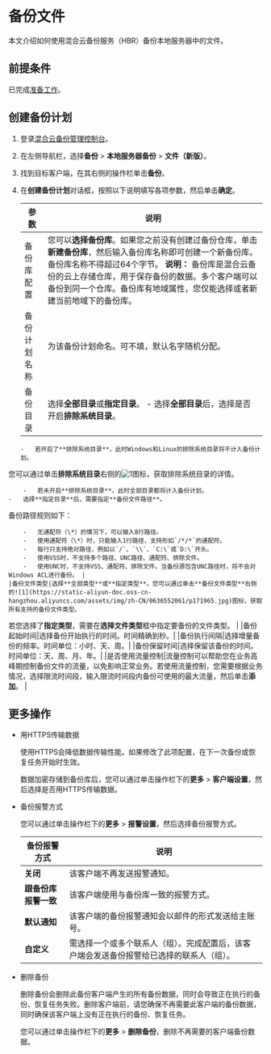 # 备份文件

本文介绍如何使用混合云备份服务（HBR）备份本地服务器中的文件。

## 前提条件

已完成[准备工作](/cn.zh-CN/本地备份教程/文件备份（新版）/准备工作.md)。

## 创建备份计划

1.  登录[混合云备份管理控制台](https://hbr.console.aliyun.com)。

2.  在左侧导航栏，选择**备份** \> **本地服务器备份** \> **文件（新版）**。

3.  找到目标客户端，在其右侧的操作栏单击**备份**。

4.  在**创建备份计划**对话框，按照以下说明填写各项参数，然后单击**确定**。

    |参数|说明|
    |--|--|
    |备份库配置|您可以**选择备份库**。如果您之前没有创建过备份仓库，单击**新建备份库**，然后输入备份库名称即可创建一个新备份库。备份库名称不得超过64个字节。 **说明：** 备份库是混合云备份的云上存储仓库，用于保存备份的数据。多个客户端可以备份到同一个仓库。备份库有地域属性，您仅能选择或者新建当前地域下的备份库。 |
    |备份计划名称|为该备份计划命名。可不填，默认名字随机分配。|
    |备份目录|选择**全部目录**或**指定目录**。    -   选择**全部目录**后，选择是否开启**排除系统目录**。
        -   若开启了**排除系统目录**，此时Windows和Linux的排除系统目录将不计入备份计划。

您可以通过单击**排除系统目录**右侧的![1](https://static-aliyun-doc.oss-cn-hangzhou.aliyuncs.com/assets/img/zh-CN/0636552061/p171965.jpg)图标，获取排除系统目录的详情。

        -   若未开启**排除系统目录**，此时全部目录都将计入备份计划。
    -   选择**指定目录**后，需要指定**备份文件路径**。

备份路径规则如下：

        -   无通配符（\*）的情况下，可以输入8行路径。
        -   使用通配符（\*）时，只能输入1行路径，支持形如`/*/*`的通配符。
        -   每行只支持绝对路径，例如以`/`、`\\`、`C:\`或`D:\`开头。
        -   使用VSS时，不支持多个路径、UNC路径、通配符、排除文件。
        -   使用UNC时，不支持VSS、通配符、排除文件。当备份源包含UNC路径时，将不会对Windows ACL进行备份。 |
    |备份文件类型|选择**全部类型**或**指定类型**。您可以通过单击**备份文件类型**右侧的![1](https://static-aliyun-doc.oss-cn-hangzhou.aliyuncs.com/assets/img/zh-CN/0636552061/p171965.jpg)图标，获取所有支持的备份文件类型。

若您选择了**指定类型**，需要在**选择文件类型**框中指定要备份的文件类型。 |
    |备份起始时间|选择备份开始执行的时间。时间精确到秒。|
    |备份执行间隔|选择增量备份的频率。时间单位：小时、天、周。|
    |备份保留时间|选择保留该备份的时间。时间单位：天、周、月、年。|
    |是否使用流量控制|流量控制可以帮助您在业务高峰期控制备份文件的流量，以免影响正常业务。若使用流量控制，您需要根据业务情况，选择限流时间段，输入限流时间段内备份可使用的最大流量，然后单击**添加**。 |


## 更多操作

-   用HTTPS传输数据

    使用HTTPS会降低数据传输性能。如果修改了此项配置，在下一次备份或恢复任务开始时生效。

    数据加密存储到备份库后，您可以通过单击操作栏下的**更多** \> **客户端设置**，然后选择是否用HTTPS传输数据。

-   备份报警方式

    您可以通过单击操作栏下的**更多** \> **报警设置**，然后选择备份报警方式。

    |备份报警方式|说明|
    |------|--|
    |**关闭**|该客户端不再发送报警通知。|
    |**跟备份库报警一致**|该客户端使用与备份库一致的报警方式。|
    |**默认通知**|该客户端的备份报警通知会以邮件的形式发送给主账号。|
    |**自定义**|需选择一个或多个联系人（组）。完成配置后，该客户端会发送备份报警给已选择的联系人（组）。|

-   删除备份

    删除备份会删除此备份客户端产生的所有备份数据，同时会导致正在执行的备份、恢复任务失败。删除客户端前，请您确保不再需要此客户端的备份数据，同时确保该客户端上没有正在执行的备份、恢复任务。

    您可以通过单击操作栏下的**更多** \> **删除备份**，删除不再需要的客户端备份数据。


